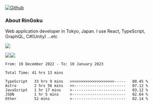 [![Github](https://img.shields.io/github/followers/RinGoku?label=Follow&style=social)](https://github.com/RinGoku)

### About RinGoku
Web application developer in Tokyo, Japan.
I use React, TypeScript, GraphQL, C#(Unity) ...etc

![](https://github-profile-summary-cards.vercel.app/api/cards/profile-details?username=RinGoku&theme=default)

![](https://github-profile-summary-cards.vercel.app/api/cards/repos-per-language?username=RinGoku&theme=default)![](https://github-profile-summary-cards.vercel.app/api/cards/stats?username=RinGoku&theme=default)

<!--START_SECTION:waka-->

```text
From: 19 December 2022 - To: 10 January 2023

Total Time: 41 hrs 13 mins

TypeScript   33 hrs 9 mins   >>>>>>>>>>>>>>>>>>>>-----   80.45 %
Astro        2 hrs 56 mins   >>-----------------------   07.12 %
JavaScript   1 hr 17 mins    >------------------------   03.12 %
JSON         1 hr 5 mins     >------------------------   02.64 %
Other        52 mins         >------------------------   02.14 %
```

<!--END_SECTION:waka-->
